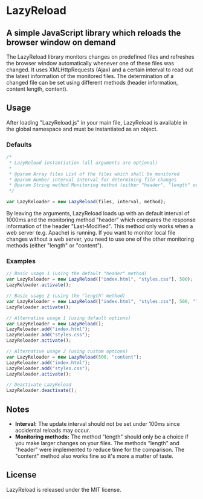 LazyReload
==========

## A simple JavaScript library which reloads the browser window on demand

The LazyReload library monitors changes on predefined files and refreshes the browser window automatically whenever one of these files was changed. It uses XMLHttpRequests (Ajax) and a certain interval to read out the latest information of the monitored files. The determination of a changed file can be set using different methods (header information, content length, content).

## Usage

After loading "LazyReload.js" in your main file, LazyReload is available in the global namespace and must be instantiated as an object.

### Defaults

```javascript
/*
 * LazyReload instantiation (all arguments are optional)
 * 
 * @param Array files List of the files which shall be monitored
 * @param Number interval Interval for determining file changes
 * @param String method Monitoring method (either "header", "length" or "content")
 */

var LazyReloader = new LazyReload(files, interval, method);
```

By leaving the arguments, LazyReload loads up with an default interval of 1000ms and the monitoring method "header" which compares the response information of the header "Last-Modified". This method only works when a web server (e.g. Apache) is running. If you want to monitor local file changes without a web server, you need to use one of the other monitoring methods (either "length" or "content").

### Examples

```javascript
// Basic usage 1 (using the default "header" method)
var LazyReloader = new LazyReload(["index.html", "styles.css"], 500);
LazyReloader.activate();

// Basic usage 2 (using the "length" method)
var LazyReloader = new LazyReload(["index.html", "styles.css"], 500, "length");
LazyReloader.activate();

// Alternative usage 1 (using default options)
var LazyReloader = new LazyReload();
LazyReloader.add("index.html");
LazyReloader.add("styles.css");
LazyReloader.activate();

// Alternative usage 2 (using custom options)
var LazyReloader = new LazyReload(500, "content");
LazyReloader.add("index.html");
LazyReloader.add("styles.css");
LazyReloader.activate();

// Deactivate LazyReload
LazyReloader.deactivate();
```

## Notes
* **Interval:** The update interval should not be set under 100ms since accidental reloads may occur.
* **Monitoring methods:** The method "length" should only be a choice if you make larger changes on your files. The methods "length" and "header" were implemented to reduce time for the comparison. The "content" method also works fine so it's more a matter of taste.

## License

LazyReload is released under the MIT license.